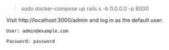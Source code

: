 >sudo docker-compose up 
>rails s -b 0.0.0.0 -p 8000

Visit http://localhost:3000/admin and log in as the default user:

    User: admin@example.com

    Password: password
